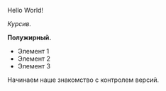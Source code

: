 Hello World!

*Курсив.*

**Полужирный.**

* Элемент 1
* Элемент 2
* Элемент 3

Начинаем наше знакомство с контролем версий.